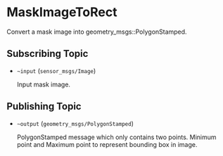 # MaskImageToRect
Convert a mask image into geometry_msgs::PolygonStamped.

## Subscribing Topic
* `~input` (`sensor_msgs/Image`)

  Input mask image.

## Publishing Topic
* `~output` (`geometry_msgs/PolygonStamped`)

  PolygonStamped message which only contains two points. Minimum point and Maximum point to represent bounding box in image.

